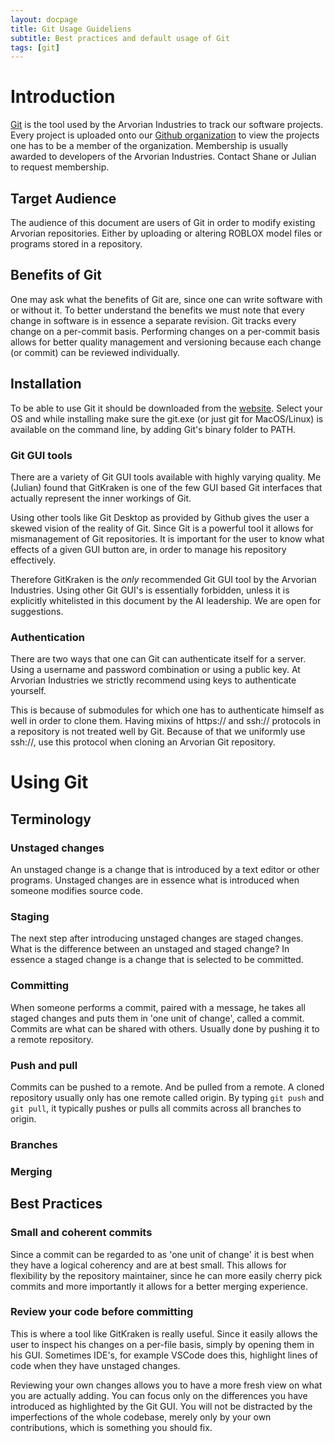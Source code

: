 ```yaml
---
layout: docpage
title: Git Usage Guideliens
subtitle: Best practices and default usage of Git
tags: [git]
---
```


# Introduction

[Git](https://git-scm.com/) is the tool used by the Arvorian Industries to track
our software projects. Every project is uploaded onto our [Github
organization](https://github.com/Arvoria/) to view the projects one has to be a
member of the organization. Membership is usually awarded to developers of the
Arvorian Industries. Contact Shane or Julian to request membership.

## Target Audience
The audience of this document are users of Git in order to modify existing
Arvorian repositories. Either by uploading or altering ROBLOX model files or
programs stored in a repository.

## Benefits of Git
One may ask what the benefits of Git are, since one can write software with or
without it. To better understand the benefits we must note that every change in
software is in essence a separate revision. Git tracks every change on a
per-commit basis. Performing changes on a per-commit basis allows for better
quality management and versioning because each change (or commit) can be
reviewed individually.

## Installation
To be able to use Git it should be downloaded from the
[website](https://git-scm.com/downloads). Select your OS and while installing
make sure the git.exe (or just git for MacOS/Linux) is available on the command
line, by adding Git's binary folder to PATH.

### Git GUI tools
There are a variety of Git GUI tools available with highly varying quality. Me
(Julian) found that GitKraken is one of the few GUI based Git interfaces that
actually represent the inner workings of Git. 

Using other tools like Git Desktop as provided by Github gives the user a skewed
vision of the reality of Git. Since Git is a powerful tool it allows for
mismanagement of Git repositories. It is important for the user to know what
effects of a given GUI button are, in order to manage his repository
effectively.

Therefore GitKraken is the *only* recommended Git GUI tool by the Arvorian
Industries. Using other Git GUI's is essentially forbidden, unless it is
explicitly whitelisted in this document by the AI leadership. We are open for
suggestions.

### Authentication
There are two ways that one can Git can authenticate itself for a server. Using
a username and password combination or using a public key. At Arvorian
Industries we strictly recommend using keys to authenticate yourself.

This is because of submodules for which one has to authenticate himself as well
in order to clone them. Having mixins of https:// and ssh:// protocols in a
repository is not treated well by Git. Because of that we uniformly use ssh://,
use this protocol when cloning an Arvorian Git repository.

# Using Git
## Terminology
### Unstaged changes
An unstaged change is a change that is introduced by a text editor or other
programs. Unstaged changes are in essence what is introduced when someone
modifies source code.

### Staging
The next step after introducing unstaged changes are staged changes. What is the
difference between an unstaged and staged change? In essence a staged change is
a change that is selected to be committed.

### Committing
When someone performs a commit, paired with a message, he takes all staged
changes and puts them in 'one unit of change', called a commit. Commits are what
can be shared with others. Usually done by pushing it to a remote repository.

### Push and pull
Commits can be pushed to a remote. And be pulled from a remote. A cloned
repository usually only has one remote called origin. By typing `git push` and
`git pull`, it typically pushes or pulls all commits across all branches to
origin.

### Branches


### Merging


## Best Practices
### Small and coherent commits
Since a commit can be regarded to as 'one unit of change' it is best when they
have a logical coherency and are at best small. This allows for flexibility by
the repository maintainer, since he can more easily cherry pick commits and more
importantly it allows for a better merging experience.

### Review your code before committing
This is where a tool like GitKraken is really useful. Since it easily allows the
user to inspect his changes on a per-file basis, simply by opening them in his
GUI. Sometimes IDE's, for example VSCode does this, highlight lines of code when
they have unstaged changes.

Reviewing your own changes allows you to have a more fresh view on what you are
actually adding. You can focus only on the differences you have introduced as
highlighted by the Git GUI. You will not be distracted by the imperfections of
the whole codebase, merely only by your own contributions, which is something
you should fix.